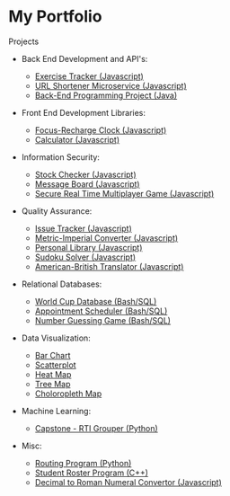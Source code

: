 # My Portfolio

Projects
* Back End Development and API's:
  * [Exercise Tracker (Javascript)](https://github.com/ail-w-clark/exercise_tracker)
  * [URL Shortener Microservice (Javascript)](https://github.com/ail-w-clark/url_shortener)
  * [Back-End Programming Project (Java)](https://github.com/ail-w-clark/back_end)
 
* Front End Development Libraries:
  * [Focus-Recharge Clock (Javascript)](https://github.com/ail-w-clark/focus_recharge_clock)
  * [Calculator (Javascript)](https://github.com/ail-w-clark/calculator)

* Information Security:
  * [Stock Checker (Javascript)](https://github.com/ail-w-clark/stock_checker)
  * [Message Board (Javascript)](https://gihub.com/ail-w-clark/messageboard)
  * [Secure Real Time Multiplayer Game (Javascript)](https://github.com/ail-w-clark/secure_rt_multiplayer_game)

* Quality Assurance:
  * [Issue Tracker (Javascript)](https://github.com/ail-w-clark/issue_tracker)
  * [Metric-Imperial Converter (Javascript)](https://github.com/ail-w-clark/metric_imperial_converter)
  * [Personal Library (Javascript)](https://github.com/ail-w-clark/personal_library)
  * [Sudoku Solver (Javascript)](https://github.com/ail-w-clark/sudoku)
  * [American-British Translator (Javascript)](https://github.com/ail-w-clark/american_british_translator)
    
* Relational Databases:
  * [World Cup Database (Bash/SQL)](https://github.com/ail-w-clark/worldcup_DB)
  * [Appointment Scheduler (Bash/SQL)](https://github.com/ail-w-clark/appointment_scheduler)
  * [Number Guessing Game (Bash/SQL)](https://github.com/ail-w-clark/number_guessing_game)
    
* Data Visualization:
  * [Bar Chart](https://codepen.io/ailClark/pen/xxoMjJQ)
  * [Scatterplot](https://codepen.io/ailClark/pen/WNqmwXM)
  * [Heat Map](https://codepen.io/ailClark/pen/qBzvNep)
  * [Tree Map](https://codepen.io/ailClark/pen/KKjYxzK)
  * [Choloropleth Map](https://codepen.io/ailClark/pen/xxoBQPE)
    
* Machine Learning:
  * [Capstone - RTI Grouper (Python)](https://github.com/ail-w-clark/capstone)
   
* Misc:
  * [Routing Program (Python)](https://github.com/ail-w-clark/routing_program)
  * [Student Roster Program (C++)](https://github.com/ail-w-clark/class_roster)
  * [Decimal to Roman Numeral Convertor (Javascript)](https://github.com/ail-w-clark/decimal_to_roman)



<!--
**ail-w-clark/ail-w-clark** is a ✨ _special_ ✨ repository because its `README.md` (this file) appears on your GitHub profile.

Here are some ideas to get you started:

- 🔭 I’m currently working on ...
- 🌱 I’m currently learning ...
- 👯 I’m looking to collaborate on ...
- 🤔 I’m looking for help with ...
- 💬 Ask me about ...
- 📫 How to reach me: ...
- 😄 Pronouns: ...
- ⚡ Fun fact: ...
-->
